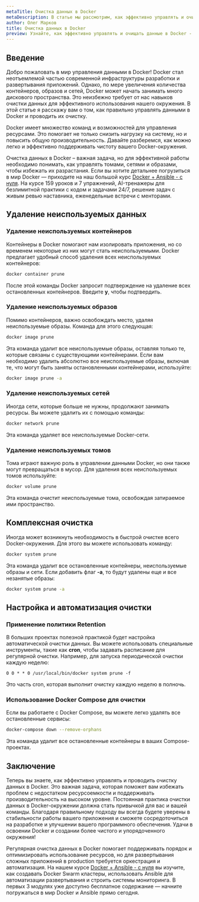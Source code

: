 ```yaml
---
metaTitle: Очистка данных в Docker
metaDescription: В статье мы рассмотрим, как эффективно управлять и очищать данные в Docker - от базового синтаксиса команд до примеров использования в реальных проектах
author: Олег Марков
title: Очистка данных в Docker
preview: Узнайте, как эффективно управлять и очищать данные в Docker - простые шаги и примеры для вашего удобства
---
```


## Введение

Добро пожаловать в мир управления данными в Docker! Docker стал неотъемлемой частью современной инфраструктуры разработки и развертывания приложений. Однако, по мере увеличения количества контейнеров, образов и сетей, Docker может начать занимать много дискового пространства. Это неизбежно требует от нас навыков очистки данных для эффективного использования нашего окружения. В этой статье я расскажу вам о том, как правильно управлять данными в Docker и проводить их очистку.

Docker имеет множество команд и возможностей для управления ресурсами. Это помогает не только снизить нагрузку на систему, но и повысить общую производительность. Давайте разберемся, как можно легко и эффективно поддерживать чистоту вашего Docker-окружения.

Очистка данных в Docker – важная задача, но для эффективной работы необходимо понимать, как управлять томами, сетями и образами, чтобы избежать их разрастания. Если вы хотите детальнее погрузиться в мир Docker — приходите на наш большой курс [Docker + Ansible - с нуля](https://purpleschool.ru/course/docker?utm_source=knowledgebase&utm_medium=text&utm_campaign=Ochistka_dannykh_v_Docker). На курсе 159 уроков и 7 упражнений, AI-тренажеры для безлимитной практики с кодом и задачами 24/7, решение задач с живым ревью наставника, еженедельные встречи с менторами.

## Удаление неиспользуемых данных

### Удаление неиспользуемых контейнеров

Контейнеры в Docker помогают нам изолировать приложения, но со временем некоторые из них могут стать неиспользуемыми. Docker предлагает удобный способ удаления всех неиспользуемых контейнеров:

```bash
docker container prune
```

После этой команды Docker запросит подтверждение на удаление всех остановленных контейнеров. Введите **y**, чтобы подтвердить.

### Удаление неиспользуемых образов

Помимо контейнеров, важно освобождать место, удаляя неиспользуемые образы. Команда для этого следующая:

```bash
docker image prune
```

Эта команда удалит все неиспользуемые образы, оставляя только те, которые связаны с существующими контейнерами. Если вам необходимо удалить абсолютно все неиспользуемые образы, включая те, что могут быть заняты остановленными контейнерами, используйте:

```bash
docker image prune -a
```

### Удаление неиспользуемых сетей

Иногда сети, которые больше не нужны, продолжают занимать ресурсы. Вы можете удалить их с помощью команды:

```bash
docker network prune
```

Эта команда удаляет все неиспользуемые Docker-сети.

### Удаление неиспользуемых томов

Тома играют важную роль в управлении данными Docker, но они также могут превращаться в мусор. Для удаления всех неиспользуемых томов используйте:

```bash
docker volume prune
```

Эта команда очистит неиспользуемые тома, освобождая затираемое ими пространство.

## Комплексная очистка

Иногда может возникнуть необходимость в быстрой очистке всего Docker-окружения. Для этого вы можете использовать команду:

```bash
docker system prune
```

Эта команда удалит все остановленные контейнеры, неиспользуемые образы и сети. Если добавить флаг **-a**, то будут удалены еще и все незанятые образы:

```bash
docker system prune -a
```

## Настройка и автоматизация очистки

### Применение политики Retention

В больших проектах полезной практикой будет настройка автоматической очистки данных. Вы можете использовать специальные инструменты, такие как **cron**, чтобы задавать расписание для регулярной очистки. Например, для запуска периодической очистки каждую неделю:

```cron
0 0 * * 0 /usr/local/bin/docker system prune -f
```

Это часть cron, которая выполнит очистку каждую неделю в полночь.

### Использование Docker Compose для очистки

Если вы работаете с Docker Compose, вы можете легко удалять все остановленные сервисы:

```bash
docker-compose down --remove-orphans
```

Эта команда удалит все остановленные контейнеры в ваших Compose-проектах.

## Заключение

Теперь вы знаете, как эффективно управлять и проводить очистку данных в Docker. Это важная задача, которая поможет вам избежать проблем с недостатком ресурсоемкости и поддерживать производительность на высоком уровне. Постоянная практика очистки данных в Docker-окружении должна стать привычкой для вас и вашей команды. Благодаря правильному подходу вы всегда будете уверены в стабильности работы вашего приложения и сможете сосредоточиться на разработке и улучшении вашего программного обеспечения. Удачи в освоении Docker и создании более чистого и упорядоченного окружения!

Регулярная очистка данных в Docker помогает поддерживать порядок и оптимизировать использование ресурсов, но для развертывания сложных приложений в production требуется оркестрация и автоматизация. На нашем курсе [Docker + Ansible - с нуля](https://purpleschool.ru/course/docker?utm_source=knowledgebase&utm_medium=text&utm_campaign=Ochistka_dannykh_v_Docker) вы изучите, как создавать Docker Swarm кластеры, использовать Ansible для автоматизации развертывания и строить системы мониторинга. В первых 3 модулях уже доступно бесплатное содержание — начните погружаться в мир Docker и Ansible прямо сегодня.
